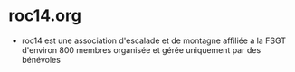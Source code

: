 # roc14.org
- roc14 est une association d'escalade et de montagne affiliée a la FSGT d'environ 800 membres organisée et gérée uniquement par des bénévoles
